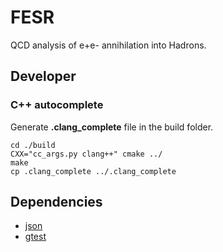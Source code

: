 # FESR 
QCD analysis of e+e- annihilation into Hadrons.

## Developer
### C++ autocomplete 
Generate **.clang_complete** file in the build folder.
```
cd ./build
CXX="cc_args.py clang++" cmake ../
make
cp .clang_complete ../.clang_complete
```

## Dependencies 
* [json](https://github.com/nlohmann/json)
* [gtest](https://github.com/google/googletest)
